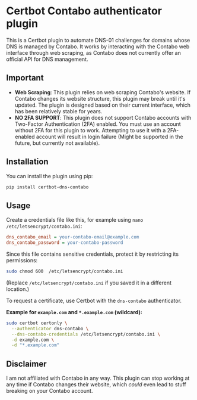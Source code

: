 # Certbot Contabo authenticator plugin

This is a Certbot plugin to automate DNS-01 challenges for domains whose DNS is managed by Contabo. It works by
interacting with the Contabo web interface through web scraping, as Contabo does not currently offer an official API for
DNS management.

## Important

* **Web Scraping**: This plugin relies on web scraping Contabo's website. If Contabo changes its
  website structure, this plugin may break until it's updated. The plugin is designed based on their current
  interface, which has been relatively stable for years.
* **NO 2FA SUPPORT**: This plugin does not support Contabo accounts with Two-Factor Authentication (2FA) enabled.
  You must use an account without 2FA for this plugin to work. Attempting to use it with a 2FA-enabled account will
  result in login failure (Might be supported in the future, but currently not available).


## Installation

You can install the plugin using pip:

```bash
pip install certbot-dns-contabo
```

## Usage

Create a credentials file like this, for example using `nano /etc/letsencrypt/contabo.ini`:

```ini
dns_contabo_email = your-contabo-email@example.com
dns_contabo_password = your-contabo-password
```

Since this file contains sensitive credentials, protect it by restricting its permissions:

```bash
sudo chmod 600  /etc/letsencrypt/contabo.ini
```

(Replace `/etc/letsencrypt/contabo.ini` if you saved it in a different location.)

To request a certificate, use Certbot with the `dns-contabo` authenticator.

**Example for `example.com` and `*.example.com` (wildcard):**

```bash
sudo certbot certonly \
  --authenticator dns-contabo \
  --dns-contabo-credentials /etc/letsencrypt/contabo.ini \
  -d example.com \
  -d "*.example.com" 
```

## Disclaimer
I am not affiliated with Contabo in any way. This plugin can stop working at any time if Contabo changes their website,
which *could* even lead to stuff breaking on your Contabo account. 
